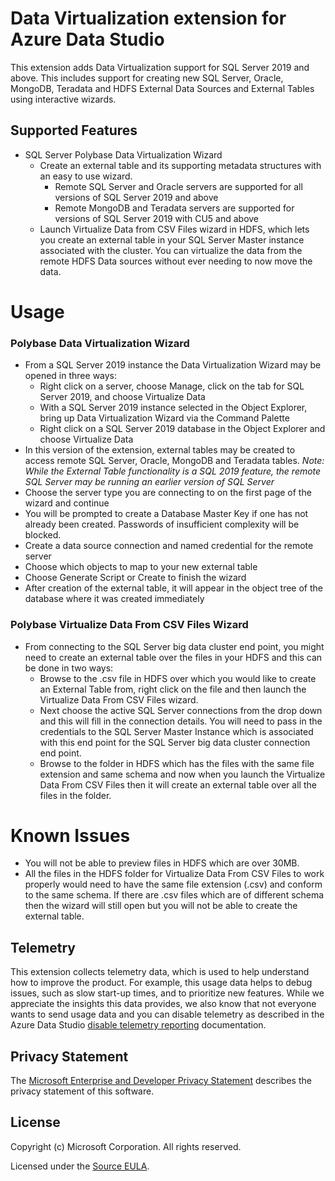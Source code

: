 # Data Virtualization extension for Azure Data Studio
This extension adds Data Virtualization support for SQL Server 2019 and above. This includes support for creating new SQL Server, Oracle, MongoDB, Teradata and HDFS External Data Sources and External Tables using interactive wizards.

## Supported Features
* SQL Server Polybase Data Virtualization Wizard
  * Create an external table and its supporting metadata structures with an easy to use wizard.
    * Remote SQL Server and Oracle servers are supported for all versions of SQL Server 2019 and above
    * Remote MongoDB and Teradata servers are supported for versions of SQL Server 2019 with CU5 and above
  * Launch Virtualize Data from CSV Files wizard in HDFS, which lets you create an external table in your SQL Server Master instance associated with the cluster. You can virtualize the data from the remote HDFS Data sources without ever needing to now move the data.

# Usage

### Polybase Data Virtualization Wizard
* From a SQL Server 2019 instance the Data Virtualization Wizard may be opened in three ways:
  * Right click on a server, choose Manage, click on the tab for SQL Server 2019, and choose Virtualize Data
  * With a SQL Server 2019 instance selected in the Object Explorer, bring up Data Virtualization Wizard via the Command Palette
  * Right click on a SQL Server 2019 database in the Object Explorer and choose Virtualize Data
* In this version of the extension, external tables may be created to access remote SQL Server, Oracle, MongoDB and Teradata tables. *Note: While the External Table functionality is a SQL 2019 feature, the remote SQL Server may be running an earlier version of SQL Server*
* Choose the server type you are connecting to on the first page of the wizard and continue
* You will be prompted to create a Database Master Key if one has not already been created. Passwords of insufficient complexity will be blocked.
* Create a data source connection and named credential for the remote server
* Choose which objects to map to your new external table
* Choose Generate Script or Create to finish the wizard
* After creation of the external table, it will appear in the object tree of the database where it was created immediately

###  Polybase Virtualize Data From CSV Files Wizard
* From connecting to the SQL Server big data cluster end point, you might need to create an external table over the files in your HDFS and this can be done in two ways:
  * Browse to the .csv file in HDFS over which you would like to create an External Table from, right click on the file and then launch the Virtualize Data From CSV Files wizard.
  * Next choose the active SQL Server connections from the drop down and this will fill in the connection details.  You will need to pass in the credentials to the SQL Server Master Instance which is associated with this end point for the SQL Server big data cluster connection end point.
  * Browse to the folder in HDFS which has the files with the same file extension and same schema and now when you launch the Virtualize Data From CSV Files then it will create an external table over all the files in the folder.

# Known Issues
* You will not be able to preview files in HDFS which are over 30MB.
* All the files in the HDFS folder for Virtualize Data From CSV Files to work properly would need to have the same file extension (.csv) and conform to the same schema. If there are .csv files which are of different schema then the wizard will still open but you will not be able to create the external table.

## Telemetry

This extension collects telemetry data, which is used to help understand how to improve the product. For example, this usage data helps to debug issues, such as slow start-up times, and to prioritize new features. While we appreciate the insights this data provides, we also know that not everyone wants to send usage data and you can disable telemetry as described in the Azure Data Studio [disable telemetry reporting](https://github.com/Microsoft/azuredatastudio/wiki/How-to-Disable-Telemetry-Reporting#how-to-disable-telemetry-reporting) documentation.

## Privacy Statement

The [Microsoft Enterprise and Developer Privacy Statement](https://privacy.microsoft.com/privacystatement) describes the privacy statement of this software.

## License

Copyright (c) Microsoft Corporation. All rights reserved.

Licensed under the [Source EULA](https://raw.githubusercontent.com/Microsoft/azuredatastudio/main/LICENSE.txt).
